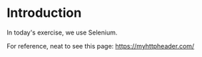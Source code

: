 # Introduction

In today's exercise, we use Selenium.

For reference, neat to see this page:
https://myhttpheader.com/

